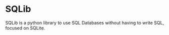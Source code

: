 # SQLib
SQLib is a python library to use SQL Databases without having to write SQL, focused on SQLite.
